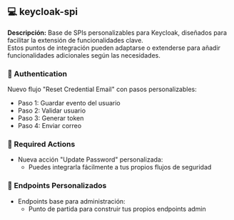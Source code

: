 ## 💻 keycloak-spi

**Descripción:** Base de SPIs personalizables para Keycloak, diseñados para facilitar la extensión de funcionalidades clave.<br>
Estos puntos de integración pueden adaptarse o extenderse para añadir funcionalidades adicionales según las necesidades.<br>

### 🧊 Authentication
Nuevo flujo "Reset Credential Email" con pasos personalizables:
- Paso 1: Guardar evento del usuario
- Paso 2: Validar usuario
- Paso 3: Generar token
- Paso 4: Enviar correo

### 🧊 Required Actions
- Nueva acción "Update Password" personalizada:
  - Puedes integrarla fácilmente a tus propios flujos de seguridad

### 🧊 Endpoints Personalizados
- Endpoints base para administración:
  - Punto de partida para construir tus propios endpoints admin
